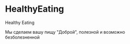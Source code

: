 HealthyEating
=============

Healthy Eating

Мы сделаем вашу пищу "Доброй", полезной и возможно безболезненной

